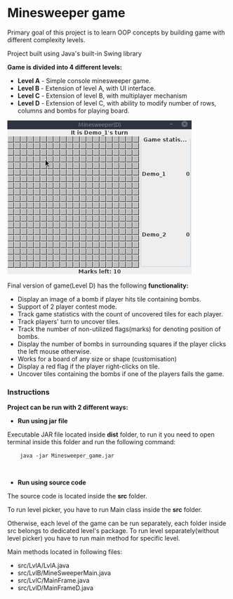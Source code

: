 # Minesweeper game

Primary goal of this project is to learn OOP concepts by building game with different complexity levels.

Project built using Java's built-in Swing library

**Game is divided into 4 different levels:**
* **Level A** - Simple console minesweeper game.
* **Level B** - Extension of level A, with UI interface.
* **Level C** - Extension of level B, with multiplayer mechanism
* **Level D** - Extension of level C, with ability to modify number of rows, columns and bombs for playing board.

![demo](readme_images/demo.gif)

Final version of game(Level D) has the following **functionality:**
* Display an image of a bomb if player hits tile containing bombs.
* Support of 2 player contest mode.
* Track game statistics with the count of uncovered tiles for each player.
* Track players' turn to uncover tiles.
* Track the number of non-utilized flags(marks) for denoting position of bombs.
* Display the number of bombs in surrounding squares if the player clicks the left mouse otherwise.
* Works for a board of any size or shape (customisation)
* Display a red flag if the player right-clicks on tile.
* Uncover tiles containing the bombs if one of the players fails the game.



### Instructions

**Project can be run with 2 different ways:**


* **Run using jar file**

Executable JAR file located inside **dist** folder, to run it you need to open terminal inside this folder and run the following command:

```
    java -jar Minesweeper_game.jar
```

<br />

* **Run using source code**

The source code is located inside the **src** folder. 

To run level picker, you have to run Main class inside the **src** folder.

Otherwise, each level of the game can be run separately, each folder inside src belongs to dedicated level's package. To run level separately(without level picker) you have to run main method for specific level.

Main methods located in following files:
* src/LvlA/LvlA.java
* src/LvlB/MineSweeperMain.java
* src/LvlC/MainFrame.java
* src/LvlD/MainFrameD.java
